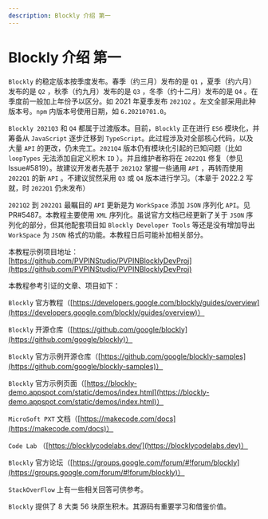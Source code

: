 ```yaml
---
description: Blockly 介绍 第一
---
```


# Blockly 介绍 第一

`Blockly` 的稳定版本按季度发布。春季（约三月）发布的是 `Q1` ，夏季（约六月）发布的是 `Q2` ，秋季（约九月）发布的是 `Q3` ，冬季（约十二月）发布的是 `Q4` 。在季度前一般加上年份予以区分。如 2021 年夏季发布 `2021Q2` 。左文全部采用此种版本号。`npm` 内版本号使用日期，如 `6.20210701.0`。

`Blockly 2021Q3` 和 `Q4` 都属于过渡版本。目前，`Blockly` 正在进行 `ES6` 模块化，并筹备从 `JavaScript` 逐步迁移到 `TypeScript`。此过程涉及对全部核心代码，以及大量 `API` 的更改，仍未完工。`2021Q4` 版本仍有模块化引起的已知问题（比如 `loopTypes` 无法添加自定义积木 `ID` ）。并且维护者称将在 `2022Q1` 修复（参见 Issue#5819）。故建议开发者先基于 `2021Q2` 掌握一些通用 `API` ，再转而使用 `2022Q1` 的新 `API` 。不建议贸然采用 `Q3` 或 `Q4` 版本进行学习。（本章于 2022.2 写就，时 `2022Q1` 仍未发布）

`2021Q2` 到 `2022Q1` 最瞩目的 `API` 更新是为 `WorkSpace` 添加 `JSON` 序列化 `API`。见 PR#5487。本教程主要使用 `XML` 序列化。虽说官方文档已经更新了关于 `JSON` 序列化的部分，但其他配套项目如 `Blockly Developer Tools` 等还是没有增加导出 `WorkSpace` 为 `JSON` 格式的功能。本教程日后可能补加相关部分。

本教程示例项目地址：[https://github.com/PVPINStudio/PVPINBlocklyDevProj](https://github.com/PVPINStudio/PVPINBlocklyDevProj)

本教程参考引证的文章、项目如下：

`Blockly` 官方教程（[https://developers.google.com/blockly/guides/overview](https://developers.google.com/blockly/guides/overview)）

`Blockly` 开源仓库（[https://github.com/google/blockly](https://github.com/google/blockly)）

`Blockly` 官方示例开源仓库（[https://github.com/google/blockly-samples](https://github.com/google/blockly-samples)）

`Blockly` 官方示例页面（[https://blockly-demo.appspot.com/static/demos/index.html](https://blockly-demo.appspot.com/static/demos/index.html)）

`MicroSoft PXT` 文档（[https://makecode.com/docs](https://makecode.com/docs)）

`Code Lab` （[https://blocklycodelabs.dev/](https://blocklycodelabs.dev)）

`Blockly` 官方论坛（[https://groups.google.com/forum/#!forum/blockly](https://groups.google.com/forum/#!forum/blockly)）

`StackOverFlow` 上有一些相关回答可供参考。

`Blockly` 提供了 8 大类 56 块原生积木。其源码有重要学习和借鉴价值。
